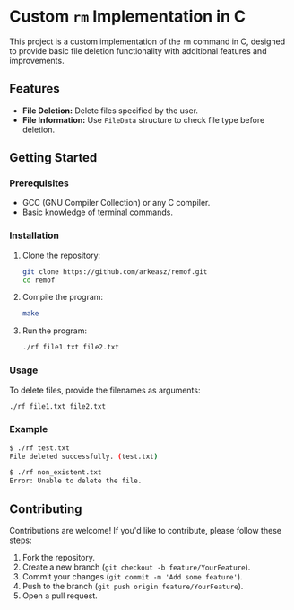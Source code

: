 # Custom `rm` Implementation in C

This project is a custom implementation of the `rm` command in C, designed to provide basic file deletion functionality with additional features and improvements.

## Features

- **File Deletion:** Delete files specified by the user.
- **File Information:** Use `FileData` structure to check file type before deletion.

## Getting Started

### Prerequisites

- GCC (GNU Compiler Collection) or any C compiler.
- Basic knowledge of terminal commands.

### Installation

1. Clone the repository:
   ```bash
   git clone https://github.com/arkeasz/remof.git
   cd remof
   ```

2. Compile the program:
   ```bash
   make
   ```

3. Run the program:
   ```bash
   ./rf file1.txt file2.txt
   ```

### Usage

To delete files, provide the filenames as arguments:
```bash
./rf file1.txt file2.txt
```

### Example

```bash
$ ./rf test.txt
File deleted successfully. (test.txt)

$ ./rf non_existent.txt
Error: Unable to delete the file.
```


## Contributing

Contributions are welcome! If you'd like to contribute, please follow these steps:

1. Fork the repository.
2. Create a new branch (`git checkout -b feature/YourFeature`).
3. Commit your changes (`git commit -m 'Add some feature'`).
4. Push to the branch (`git push origin feature/YourFeature`).
5. Open a pull request.
